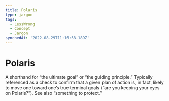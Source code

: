 ```yaml
---
title: Polaris
type: jargon
tags:
  - LessWrong
  - Concept
  - Jargon
synchedAt: '2022-08-29T11:16:58.189Z'
---
```

# Polaris



A shorthand for “the ultimate goal” or “the guiding principle.” Typically referenced as a check to confirm that a given plan of action is, in fact, likely to move one toward one’s true terminal goals (“are you keeping your eyes on Polaris?”). See also “something to protect.”  
 
